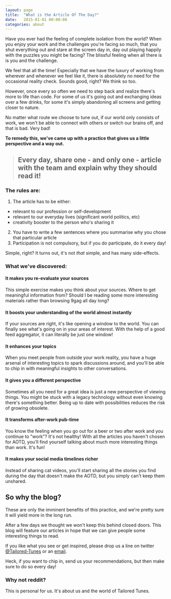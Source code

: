 ```yaml
---
layout: page
title:  "What is the Article Of The Day?"
date:   2015-01-01 00:00:00
categories: about
---
```


Have you ever had the feeling of complete isolation from the world? When you enjoy
your work and the challenges you're facing so much, that you shut everything out
and stare at the screen day in, day out playing happily with the puzzles you might
be facing? The blissful feeling when all there is is you and the challenge.

We feel that all the time! Especially that we have the luxury of working from
wherever and whenever we feel like it, there is absolutely no need for the
occasional reality check. Sounds good, right? We think so too.

However, once every so often we need to step back and realize there's more to life
than code. For some of us it's going out and exchanging ideas over a few drinks,
for some it's simply abandoning all screens and getting closer to nature.

No matter what route we choose to tune out, if our world only consists of work,
we won't be able to connect with others or switch our brains off, and that is
bad. Very bad!

__To remedy this, we've came up with a practice that gives us a little perspective
and a way out.__

> ## Every day, share one - and only one - article with the team and explain why they should read it!

### The rules are:
1. The article has to be either:
 - relevant to our profession or self-development
 - relevant to our everyday lives (significant world politics, etc)
 - creativity booster to the person who's sharing it
2. You have to write a few sentences where you summarise why you chose that particular article
3. Participation is not compulsory, but if you do participate, do it every day!

Simple, right?
It turns out, it's not _that_ simple, and has many side-effects.

### What we've discovered:

#### It makes you re-evaluate your sources
This simple exercise makes you think about your sources. Where to get meaningful
information from? Should I be reading some more interesting materials rather than
browsing 9gag all day long?

#### It boosts your understanding of the world almost instantly
If your sources are right, it's like opening a window to the world. You can finally
see what's going on in your areas of interest. With the help of a good feed aggregator,
it can literally be just one window!

#### It enhances your topics
When you meet people from outside your work reality, you have a huge arsenal of
interesting topics to spark discussions around, and you'll be able to chip in with
meaningful insights to other conversations.

#### It gives you a different perspective
Sometimes all you need for a great idea is just a new perspective of viewing things.
You might be stuck with a legacy technology without even knowing there's something
better. Being up to date with possibilities reduces the risk of growing obsolete.

#### It transforms after-work pub-time
You know the feeling when you go out for a beer or two after work and you continue
to "work"? It's not healthy! With all the articles you haven't chosen for AOTD,
you'll find yourself talking about much more interesting things than work. It's fun!

#### It makes your social media timelines richer
Instead of sharing cat videos, you'll start sharing all the stories you find during the day
that doesn't make the AOTD, but you simply can't keep them unshared.

## So why the blog?

These are only the imminent benefits of this practice, and we're pretty sure it will
yield more in the long run.

After a few days we thought we won't keep this behind closed doors. This blog will
feature our articles in hope that we can give people some interesting things to read.

If you like what you see or get inspired, please drop us a line on twitter [@Tailored-Tunes](http://www.twitter.com/Tailored_Tunes)
or an [email](mailto://hello@tailored-tunes.com).

Heck, if you want to chip in, send us your recommendations, but then make sure to do so
every day!

### Why not reddit?
This is personal for us. It's about us and the world of Tailored Tunes.
